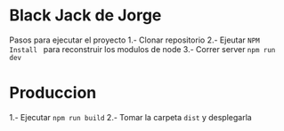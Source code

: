 

# Black Jack de Jorge

Pasos para ejecutar el proyecto
1.-
Clonar repositorio 
2.-
Ejeutar  ```NPM Install ``` para reconstruir los modulos de node 
3.-
Correr server ``` npm run dev ```


# Produccion

1.-
Ejecutar ``` npm run build ```
2.-
Tomar la carpeta  ``` dist ``` y desplegarla 
